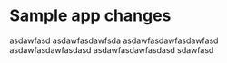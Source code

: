 # Sample app changes

asdawfasd
asdawfasdawfsda
asdawfasdawfasdawfasd
asdawfasdawfasdasd
asdawfasdawfasdasd
sdawfasd
